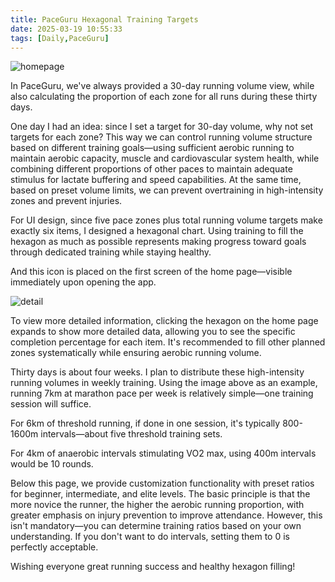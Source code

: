 ```yaml
---
title: PaceGuru Hexagonal Training Targets
date: 2025-03-19 10:55:33
tags: [Daily,PaceGuru]
---
```


![homepage](/blog/zh/images/on_homepage.jpeg)

In PaceGuru, we've always provided a 30-day running volume view, while also calculating the proportion of each zone for all runs during these thirty days.

One day I had an idea: since I set a target for 30-day volume, why not set targets for each zone? This way we can control running volume structure based on different training goals—using sufficient aerobic running to maintain aerobic capacity, muscle and cardiovascular system health, while combining different proportions of other paces to maintain adequate stimulus for lactate buffering and speed capabilities. At the same time, based on preset volume limits, we can prevent overtraining in high-intensity zones and prevent injuries.

For UI design, since five pace zones plus total running volume targets make exactly six items, I designed a hexagonal chart. Using training to fill the hexagon as much as possible represents making progress toward goals through dedicated training while staying healthy.

And this icon is placed on the first screen of the home page—visible immediately upon opening the app.

![detail](/blog/zh/images/detail151.jpeg)

To view more detailed information, clicking the hexagon on the home page expands to show more detailed data, allowing you to see the specific completion percentage for each item. It's recommended to fill other planned zones systematically while ensuring aerobic running volume.

Thirty days is about four weeks. I plan to distribute these high-intensity running volumes in weekly training. Using the image above as an example, running 7km at marathon pace per week is relatively simple—one training session will suffice.

For 6km of threshold running, if done in one session, it's typically 800-1600m intervals—about five threshold training sets.

For 4km of anaerobic intervals stimulating VO2 max, using 400m intervals would be 10 rounds.

Below this page, we provide customization functionality with preset ratios for beginner, intermediate, and elite levels. The basic principle is that the more novice the runner, the higher the aerobic running proportion, with greater emphasis on injury prevention to improve attendance. However, this isn't mandatory—you can determine training ratios based on your own understanding. If you don't want to do intervals, setting them to 0 is perfectly acceptable.

Wishing everyone great running success and healthy hexagon filling!